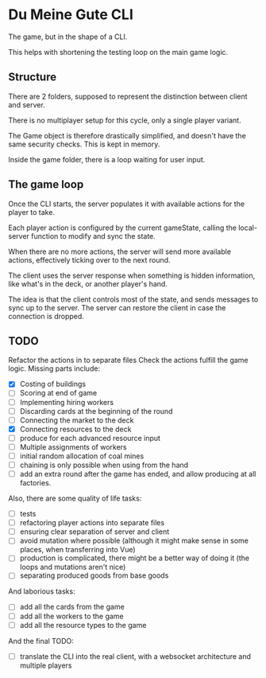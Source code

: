 # Du Meine Gute CLI

The game, but in the shape of a CLI.

This helps with shortening the testing loop on the main game logic.

## Structure

There are 2 folders, supposed to represent the distinction between client and server.

There is no multiplayer setup for this cycle, only a single player variant.

The Game object is therefore drastically simplified, and doesn't have the same security checks. This is kept in memory.

Inside the game folder, there is a loop waiting for user input.

## The game loop

Once the CLI starts, the server populates it with available actions for the player to take.

Each player action is configured by the current gameState, calling the local-server function to modify and sync the state.

When there are no more actions, the server will send more available actions, effectively ticking over to the next round.

The client uses the server response when something is hidden information, like what's in the deck, or another player's hand.

The idea is that the client controls most of the state, and sends messages to sync up to the server.
The server can restore the client in case the connection is dropped.

## TODO

Refactor the actions in to separate files
Check the actions fulfill the game logic. Missing parts include:

- [x] Costing of buildings
- [ ] Scoring at end of game
- [ ] Implementing hiring workers
- [ ] Discarding cards at the beginning of the round
- [ ] Connecting the market to the deck
- [x] Connecting resources to the deck
- [ ] produce for each advanced resource input
- [ ] Multiple assignments of workers
- [ ] initial random allocation of coal mines
- [ ] chaining is only possible when using from the hand
- [ ] add an extra round after the game has ended, and allow producing at all factories.

Also, there are some quality of life tasks:

- [ ] tests
- [ ] refactoring player actions into separate files
- [ ] ensuring clear separation of server and client
- [ ] avoid mutation where possible (although it might make sense in some places, when transferring into Vue)
- [ ] production is complicated, there might be a better way of doing it (the loops and mutations aren't nice)
- [ ] separating produced goods from base goods

And laborious tasks:

- [ ] add all the cards from the game
- [ ] add all the workers to the game
- [ ] add all the resource types to the game

And the final TODO:

- [ ] translate the CLI into the real client, with a websocket architecture and multiple players
